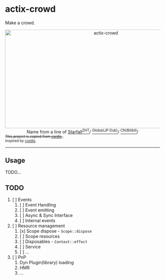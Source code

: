 # actix-crowd

Make a crowd.

<div align="center">
   <img src="https://socialify.git.ci/CyanChanges/actix-crowd/image?description=1&descriptionEditable=Maybe%20a%20Meta-framework%20for%20actix%0A&font=Inter&forks=1&language=1&logo=https%3A%2F%2Fgithub.com%2FCyanChanges%2Factix-crowd%2Fblob%2F00e796880201c9817b3b121b737cdb8a0a1c8088%2Flogo.png%3Fraw%3Dtrue&name=1&owner=1&pattern=Plus&stargazers=1&theme=Auto" alt="actix-crowd" width="640" height="320" />
   <br>    
   Name from a line of 
   <a href="https://youtu.be/DOqUjo5Ogao?si=D4R7eqPcEMGp2e4d&t=62">Starfall<sup>ZHT</sup></a>/
   <a href="https://youtu.be/gVHD6ieRmTI?si=U4eCjDgR5afe0wFC&t=231"><sup>Global(JP Dub)</sup></a>/
   <a href="https://www.bilibili.com/video/BV1m7411N7mK/?t=62"><sup>CN/Bilibili</sup></a>/
</div>

<small>
<del>
This project is copied from 
<a href="https://github.com/cordiverse/cordis">cordis</a>
</del>. <br>
Inspired by 
<a href="https://github.com/cordiverse/cordis">cordis</a>.
</small>

---

## Usage

TODO...

## TODO

1. [ ] Events
    1. [ ] Event Handling
    2. [ ] Event emitting
    3. [ ] Async & Sync Interface
    4. [ ] Internal events 
2. [ ] Resource management
    1. [x] Scope dispose - `Scope::dispose`
    2. [ ] Scope resources
    3. [ ] Disposables - `Context::effect`
    4. [ ] Service
    5. [ ] ...
3. [ ] PnP
    1. Dyn Plugin(library) loading
    2. HMR
    3. ...

